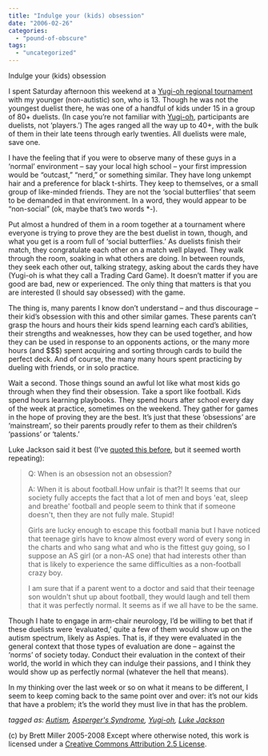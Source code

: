 ```yaml
---
title: "Indulge your (kids) obsession"
date: "2006-02-26"
categories: 
  - "pound-of-obscure"
tags: 
  - "uncategorized"
---
```


Indulge your (kids) obsession  
  
I spent Saturday afternoon this weekend at a [Yugi-oh regional tournament](http://entertainment.upperdeck.com/yugioh/en/regional_schedule.aspx) with my younger (non-autistic) son, who is 13. Though he was not the youngest duelist there, he was one of a handful of kids under 15 in a group of 80+ duelists. (In case you’re not familiar with [Yugi-oh](http://entertainment.upperdeck.com/yugioh/en/default.aspx), participants are duelists, not ‘players.’) The ages ranged all the way up to 40+, with the bulk of them in their late teens through early twenties. All duelists were male, save one.  
  
I have the feeling that if you were to observe many of these guys in a ‘normal’ environment – say your local high school – your first impression would be “outcast,” “nerd,” or something similar. They have long unkempt hair and a preference for black t-shirts. They keep to themselves, or a small group of like-minded friends. They are not the ‘social butterflies’ that seem to be demanded in that environment. In a word, they would appear to be “non-social” (ok, maybe that’s two words \*-).  
  
Put almost a hundred of them in a room together at a tournament where everyone is trying to prove they are the best duelist in town, though, and what you get is a room full of ‘social butterflies.’ As duelists finish their match, they congratulate each other on a match well played. They walk through the room, soaking in what others are doing. In between rounds, they seek each other out, talking strategy, asking about the cards they have (Yugi-oh is what they call a Trading Card Game). It doesn’t matter if you are good are bad, new or experienced. The only thing that matters is that you are interested (I should say obsessed) with the game.  
  
The thing is, many parents I know don’t understand – and thus discourage – their kid’s obsession with this and other similar games. These parents can’t grasp the hours and hours their kids spend learning each card’s abilities, their strengths and weaknesses, how they can be used together, and how they can be used in response to an opponents actions, or the many more hours (and $$$) spent acquiring and sorting through cards to build the perfect deck. And of course, the many many hours spent practicing by dueling with friends, or in solo practice.  
  
Wait a second. Those things sound an awful lot like what most kids go through when they find their obsession. Take a sport like football. Kids spend hours learning playbooks. They spend hours after school every day of the week at practice, sometimes on the weekend. They gather for games in the hope of proving they are the best. It’s just that these ‘obsessions’ are ‘mainstream’, so their parents proudly refer to them as their children’s ‘passions’ or ‘talents.’  
  
Luke Jackson said it best (I’ve [quoted this before](http://29marbles.blogspot.com/2005/03/freaks-geeks-and-aspergers-syndrome.html), but it seemed worth repeating):

> Q: When is an obsession not an obsession?  
>   
> A: When it is about football.How unfair is that?! It seems that our society fully accepts the fact that a lot of men and boys 'eat, sleep and breathe' football and people seem to think that if someone doesn't, then they are not fully male. Stupid!  
>   
> Girls are lucky enough to escape this football mania but I have noticed that teenage girls have to know almost every word of every song in the charts and who sang what and who is the fittest guy going, so I suppose an AS girl (or a non-AS one) that had interests other than that is likely to experience the same difficulties as a non-football crazy boy.  
>   
> I am sure that if a parent went to a doctor and said that their teenage son wouldn't shut up about football, they would laugh and tell them that it was perfectly normal. It seems as if we all have to be the same.

Though I hate to engage in arm-chair neurology, I’d be willing to bet that if these duelists were ‘evaluated,’ quite a few of them would show up on the autism spectrum, likely as Aspies. That is, if they were evaluated in the general context that those types of evaluation are done – against the ‘norms’ of society today. Conduct their evaluation in the context of their world, the world in which they can indulge their passions, and I think they would show up as perfectly normal (whatever the hell that means).  
  
In my thinking over the last week or so on what it means to be different, I seem to keep coming back to the same point over and over: it’s not our kids that have a problem; it’s the world they must live in that has the problem.  
  
  
_tagged as: [Autism](http://technorati.com/tag/autism), [Asperger's Syndrome](http://technorati.com/tag/asperger's), [Yugi-oh](http://technorati.com/tag/Yugi-oh), [Luke Jackson](http://technorati.com/tag/luke+jackson)_

(c) by Brett Miller 2005-2008 Except where otherwise noted, this work is licensed under a [Creative Commons Attribution 2.5 License](http://creativecommons.org/licenses/by/2.5/).
